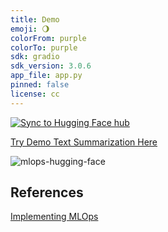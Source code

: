 ```yaml
---
title: Demo
emoji: 🌖
colorFrom: purple
colorTo: purple
sdk: gradio
sdk_version: 3.0.6
app_file: app.py
pinned: false
license: cc
---
```



[![Sync to Hugging Face hub](https://github.com/psvkaushik/summ_hf/actions/workflows/main.yml/badge.svg)](https://github.com/psvkaushik/summ_hf/actions/workflows/main.yml)


[Try Demo Text Summarization Here](https://huggingface.co/spaces/DenjiKun/summ_hf)


![mlops-hugging-face](https://user-images.githubusercontent.com/58792/170845235-7f00d61c-ea36-4d28-82d0-3a9b8c0f1769.png)


## References

[Implementing MLOps](https://www.amazon.com/Implementing-MLOps-Enterprise-Production-First-Approach/dp/1098136586)
